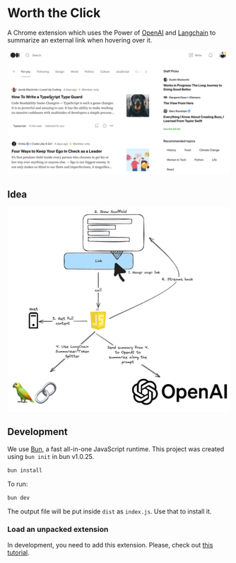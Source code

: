 # Worth the Click

A Chrome extension which uses the Power of [OpenAI](https://openai.com/) and [Langchain](https://js.langchain.com/docs/get_started/introduction) to summarize an external link when hovering over it.

![Worth the Click](./images/worth-the-click.gif)

## Idea

![Idea of the workflow](./images/Idea.png)

## Development

We use [Bun](https://bun.sh/), a fast all-in-one JavaScript runtime.
This project was created using `bun init` in bun v1.0.25.

```bash
bun install
```

To run:

```bash
bun dev
```

The output file will be put inside `dist` as `index.js`. Use that to install it.

### Load an unpacked extension

In development, you need to add this extension. Please, check out [this tutorial](https://developer.chrome.com/docs/extensions/get-started/tutorial/hello-world#load-unpacked).
